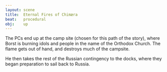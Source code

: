 ```yaml
---
layout: scene
title:  Eternal Fires of Chimæra
beat:   procedural
obj:    up
---
```



The PCs end up at the camp site (chosen for this path of the story),
where Borst is burning idols and people in the name of the Orthodox Church.
The flame gets out of hand, and destroys much of the campsite.

He then takes the rest of the Russian contingency to the docks,
where they began preparation to sail back to Russia.






